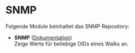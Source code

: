 # SNMP

Folgende Module beinhaltet das SNMP Repository:

- __SNMP__ ([Dokumentation](SNMP))  
	Zeige Werte für beliebige OIDs eines Walks an.